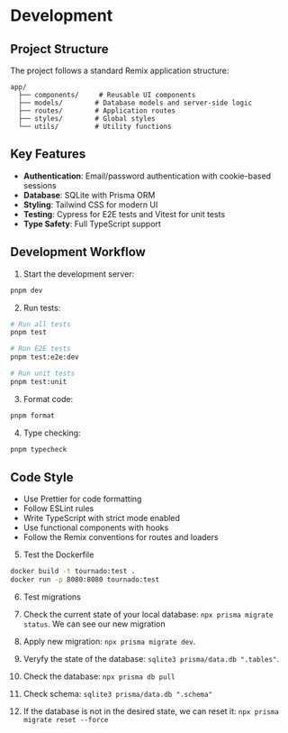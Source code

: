 # Development

## Project Structure

The project follows a standard Remix application structure:

```
app/
  ├── components/     # Reusable UI components
  ├── models/        # Database models and server-side logic
  ├── routes/        # Application routes
  ├── styles/        # Global styles
  └── utils/         # Utility functions
```

## Key Features

- **Authentication**: Email/password authentication with cookie-based sessions
- **Database**: SQLite with Prisma ORM
- **Styling**: Tailwind CSS for modern UI
- **Testing**: Cypress for E2E tests and Vitest for unit tests
- **Type Safety**: Full TypeScript support

## Development Workflow

1. Start the development server:

```sh
pnpm dev
```

2. Run tests:

```sh
# Run all tests
pnpm test

# Run E2E tests
pnpm test:e2e:dev

# Run unit tests
pnpm test:unit
```

3. Format code:

```sh
pnpm format
```

4. Type checking:

```sh
pnpm typecheck
```

## Code Style

- Use Prettier for code formatting
- Follow ESLint rules
- Write TypeScript with strict mode enabled
- Use functional components with hooks
- Follow the Remix conventions for routes and loaders

5. Test the Dockerfile

```sh
docker build -t tournado:test .
docker run -p 8080:8080 tournado:test
```

6. Test migrations

1. Check the current state of your local database: `npx prisma migrate status`. We can see our new migration
1. Apply new migration: `npx prisma migrate dev`.
1. Veryfy the state of the database: `sqlite3 prisma/data.db ".tables"`.
1. Check the database: `npx prisma db pull`
1. Check schema: `sqlite3 prisma/data.db ".schema"`
1. If the database is not in the desired state, we can reset it: `npx prisma migrate reset --force`
